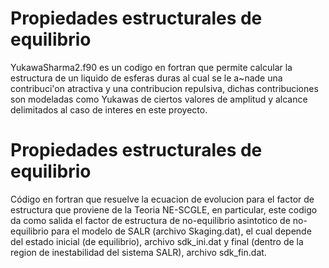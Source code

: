 # Propiedades estructurales de equilibrio

YukawaSharma2.f90 es un codigo en fortran que permite calcular la estructura de un liquido de esferas duras al cual se le a~nade 
una contribuci'on atractiva y una contribucion repulsiva, dichas contribuciones son modeladas como Yukawas de ciertos valores
de amplitud y alcance delimitados al caso de interes en este proyecto.

# Propiedades estructurales de equilibrio

Código en fortran que resuelve la ecuacion de evolucion para el factor de estructura que proviene de la Teoria NE-SCGLE, en particular, este codigo da como salida el factor de estructura de no-equilibrio asintotico de no-equilibrio para el modelo de SALR (archivo Skaging.dat), el cual depende del estado inicial (de equilibrio), archivo sdk_ini.dat y final (dentro de la region de inestabilidad del sistema SALR), archivo sdk_fin.dat.
